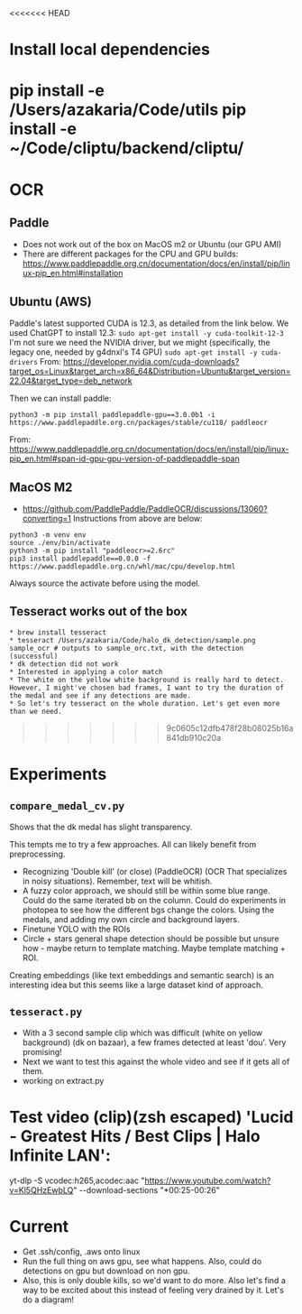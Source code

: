 <<<<<<< HEAD
# Install local dependencies
pip install -e /Users/azakaria/Code/utils
pip install -e ~/Code/cliptu/backend/cliptu/
=======
# OCR
## Paddle
* Does not work out of the box on MacOS m2 or Ubuntu (our GPU AMI)
* There are different packages for the CPU and GPU builds:
https://www.paddlepaddle.org.cn/documentation/docs/en/install/pip/linux-pip_en.html#installation

## Ubuntu (AWS)
Paddle's latest supported CUDA is 12.3, as detailed from the link below. We used ChatGPT to install 12.3: 
`sudo apt-get install -y cuda-toolkit-12-3`
I'm not sure we need the NVIDIA driver, but we might (specifically, the legacy one, needed by g4dnxl's T4 GPU)
`sudo apt-get install -y cuda-drivers`
From:
https://developer.nvidia.com/cuda-downloads?target_os=Linux&target_arch=x86_64&Distribution=Ubuntu&target_version=22.04&target_type=deb_network

Then we can install paddle:
```
python3 -m pip install paddlepaddle-gpu==3.0.0b1 -i https://www.paddlepaddle.org.cn/packages/stable/cu118/ paddleocr
```
From:
https://www.paddlepaddle.org.cn/documentation/docs/en/install/pip/linux-pip_en.html#span-id-gpu-gpu-version-of-paddlepaddle-span

## MacOS M2
* https://github.com/PaddlePaddle/PaddleOCR/discussions/13060?converting=1
Instructions from above are below:
```
python3 -m venv env
source ./env/bin/activate
python3 -m pip install "paddleocr>=2.6rc"
pip3 install paddlepaddle==0.0.0 -f https://www.paddlepaddle.org.cn/whl/mac/cpu/develop.html
```
Always source the activate before using the model.

## Tesseract works out of the box
    * brew install tesseract
    * tesseract /Users/azakaria/Code/halo_dk_detection/sample.png sample_ocr # outputs to sample_orc.txt, with the detection (successful)
    * dk detection did not work
    * Interested in applying a color match
    * The white on the yellow white background is really hard to detect. However, I might've chosen bad frames, I want to try the duration of the medal and see if any detections are made.
    * So let's try tesseract on the whole duration. Let's get even more than we need.


>>>>>>> 9c0605c12dfb478f28b08025b16a841db910c20a

# Experiments
## `compare_medal_cv.py`
Shows that the dk medal has slight transparency.

This tempts me to try a few approaches. All can likely benefit from preprocessing.
* Recognizing 'Double kill' (or close) (PaddleOCR) (OCR That specializes in noisy situations). Remember, text will be whitish.
* A fuzzy color approach, we should still be within some blue range. Could do the same iterated bb on the column. Could do experiments in photopea to see how the different bgs change the colors. Using the medals, and adding my own circle and background layers.
* Finetune YOLO with the ROIs
* Circle + stars general shape detection should be possible but unsure how - maybe return to template matching. Maybe template matching + ROI.

Creating embeddings (like text embeddings and semantic search) is an interesting idea but this seems like a large dataset kind of approach.

## `tesseract.py`
* With a 3 second sample clip which was difficult (white on yellow background) (dk on bazaar), a few frames detected at least  'dou'. Very promising! 
* Next we want to test this against the whole video and see if it gets all of them.
* working on extract.py

# Test video (clip)(zsh escaped) 'Lucid - Greatest Hits / Best Clips | Halo Infinite LAN':
yt-dlp -S vcodec:h265,acodec:aac "https://www.youtube.com/watch?v=Kl5QHzEwbLQ" --download-sections "*00:25-00:26"

# Current
* Get .ssh/config, .aws onto linux
* Run the full thing on aws gpu, see what happens. Also, could do detections on gpu but download on non gpu.
* Also, this is only double kills, so we'd want to do more. Also let's find a way to be excited about this instead of feeling very drained by it. Let's do a diagram!
